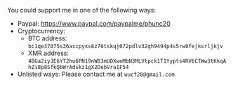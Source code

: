 You could support me in one of the following ways:

- Paypal: <https://www.paypal.com/paypalme/phunc20>
- Cryptocurrency:
    - BTC address: `bc1qe37075s36ascpyxs8z76tskqj072pdlv32gh9494p4s5rw0fejksrljkjv`
    - XMR address: `4BGa2iyJE6YT2hu6PN19nW83mUDXweMbN3MLVtpck1T1Yypts4RV6CTWw3tKkqAhZi8p8SfkQbWrAdskz1gX2DebVra1F54`
- Unlisted ways: Please contact me at `wucf20@gmail.com`

